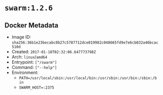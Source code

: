 # `swarm:1.2.6`

## Docker Metadata

- Image ID: `sha256:36b1e23becabc0b27c5787712dce019982c048665fd9e7e6cb032a46bcac510d`
- Created: `2017-01-18T02:32:06.647773798Z`
- Arch: `linux`/`amd64`
- Entrypoint: `["/swarm"]`
- Command: `["--help"]`
- Environment:
  - `PATH=/usr/local/sbin:/usr/local/bin:/usr/sbin:/usr/bin:/sbin:/bin`
  - `SWARM_HOST=:2375`
